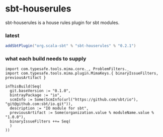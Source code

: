 sbt-houserules
==============

sbt-houserules is a house rules plugin for sbt modules.

### latest

```scala
addSbtPlugin("org.scala-sbt" % "sbt-houserules" % "0.2.1")
```

### what each build needs to supply

```
import com.typesafe.tools.mima.core._, ProblemFilters._
import com.typesafe.tools.mima.plugin.MimaKeys.{ binaryIssueFilters, previousArtifact }

inThisBuild(Seq(
  git.baseVersion := "0.1.0",
  bintrayPackage := "io",
  scmInfo := Some(ScmInfo(url("https://github.com/sbt/io"), "git@github.com:sbt/io.git")),
  description := "IO module for sbt",
  previousArtifact := Some(organization.value % moduleName.value % "1.0.0"),
  binaryIssueFilters ++= Seq(
  )
))
```
